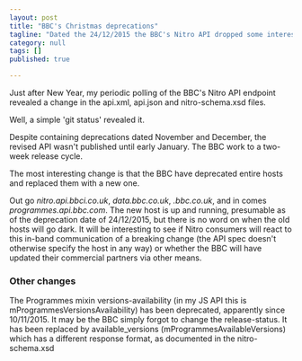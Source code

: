```yaml
---
layout: post
title: "BBC's Christmas deprecations"
tagline: "Dated the 24/12/2015 the BBC's Nitro API dropped some interesting deprecations"
category: null
tags: []
published: true

---
```

Just after New Year, my periodic polling of the BBC's Nitro API endpoint revealed a change in the api.xml, api.json and nitro-schema.xsd files. 

Well, a simple 'git status' revealed it.

Despite containing deprecations dated November and December, the revised API wasn't published until early January. The BBC work to a two-week release cycle.

The most interesting change is that the BBC have deprecated entire hosts and replaced them with a new one.

Out go *nitro.api.bbci.co.uk*, *data.bbc.co.uk*, *.bbc.co.uk*, and in comes *programmes.api.bbc.com*. The new host is up and running, presumable as of the deprecation date of 24/12/2015, but there is no word on when the old hosts will go dark. It will be interesting to see if Nitro consumers will react to this in-band communication of a breaking change (the API spec doesn't otherwise specify the host in any way) or whether the BBC will have updated their commercial partners via other means.

### Other changes ###

The Programmes mixin versions-availability (in my JS API this is mProgrammesVersionsAvailability) has been deprecated, apparently since 10/11/2015. It may be the BBC simply forgot to change the release-status. It has been replaced by available_versions (mProgrammesAvailableVersions) which has a different response format, as documented in the nitro-schema.xsd